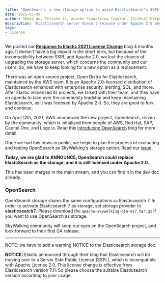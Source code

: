 ```yaml
---
title: "OpenSearch, a new storage option to avoid ElasticSearch's SSPL"
date: 2021-05-09
author: Sheng Wu, Tetrate.io, Apache SkyWalking Creator. [GitHub](https://github.com/wu-sheng) [X](https://x.com/wusheng1108) [Linkedin](https://www.linkedin.com/in/wusheng1108)
description: "Elasticsearch server doesn't release under Apache 2.0 anymore. But we have another open option in OpenSearch project."
tags:
- License
---
```


We posted our [**Response to Elastic 2021 License Change**](/blog/2021-01-17-elastic-change-license/) blog 4 months ago. It doesn't have a big impact in 
the short term, but because of the incompatibility between SSPL and Apache 2.0, we lost the chance of upgrading the storage server, 
which concerns the community and our users. So, we have to keep looking for a new option as a replacement.

There was an open source project, Open Distro for Elasticsearch, maintained by the AWS team. It is an Apache 2.0-licensed distribution of Elasticsearch enhanced with enterprise security, alerting, SQL, and more. After Elastic relicensed its projects, we talked with their team, and they have an agenda
to take over the community leadship and keep maintaining Elasticsearch, as it was licensed by Apache 2.0. So, they are good to fork and continue.

On April 12th, 2021, AWS announced the new project, OpenSearch, driven by the community, which is initialized from people of AWS, Red Hat, SAP, Capital One, and Logz.io. Read this [Introducing OpenSearch](https://aws.amazon.com/cn/blogs/opensource/introducing-opensearch/) blog for more detail.

Once we had this news in public, we begin to plan the process of evaluating and testing OpenSearch as SkyWalking's storage option. 
Read our [issue](https://github.com/apache/skywalking/issues/6745).

**Today, we are glad to ANNOUNCE, OpenSearch could replace ElastcSearch as the storage, and it is still licensed under Apache 2.0.**

This has been merged in the main stream, and you can find it in the dev doc already.

### OpenSearch

OpenSearch storage shares the same configurations as Elasticsearch 7.
In order to activate Elasticsearch 7 as storage, set storage provider to **elasticsearch7**.
Please download the `apache-skywalking-bin-es7.tar.gz` if you want to use OpenSearch as storage.

SkyWalking community will keep our eyes on the OpenSearch project, and look forward to their first GA release.
___

NOTE: we have to add a warning NOTICE to the Elasticsearch storage doc:

**NOTICE:** Elastic announced through their blog that Elasticsearch will be moving over to a Server Side Public
License (SSPL), which is incompatible with Apache License 2.0. This license change is effective from Elasticsearch
version 7.11. So please choose the suitable Elasticsearch version according to your usage.
